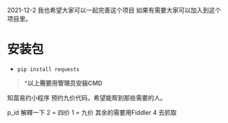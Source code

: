 2021-12-2
我也希望大家可以一起完善这个项目
如果有需要大家可以加入到这个项目里。

# 安装包
* `pip install requests`





>***以上需要用管理员安装CMD**

知苗易约小程序 预约九价代码，希望能帮到那些需要的人。


p_id 解釋一下
2 = 四价
1 = 九价
其余的需要用Fiddler 4 去抓取

